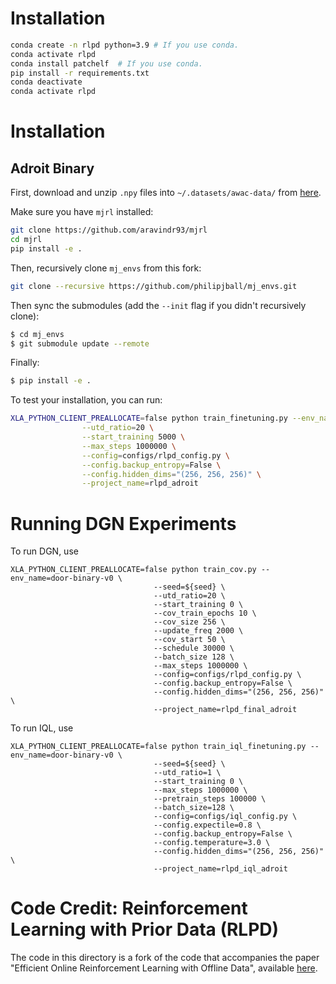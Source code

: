 
# Installation

```bash
conda create -n rlpd python=3.9 # If you use conda.
conda activate rlpd
conda install patchelf  # If you use conda.
pip install -r requirements.txt
conda deactivate
conda activate rlpd
```

# Installation

## Adroit Binary

First, download and unzip `.npy` files into `~/.datasets/awac-data/` from [here](https://drive.google.com/file/d/1SsVaQKZnY5UkuR78WrInp9XxTdKHbF0x/view).

Make sure you have `mjrl` installed:
```bash
git clone https://github.com/aravindr93/mjrl
cd mjrl
pip install -e .
```

Then, recursively clone `mj_envs` from this fork:
```bash
git clone --recursive https://github.com/philipjball/mj_envs.git
```

Then sync the submodules (add the `--init` flag if you didn't recursively clone):
```bash
$ cd mj_envs  
$ git submodule update --remote
```

Finally:
```bash
$ pip install -e .
```

To test your installation, you can run:
```bash
XLA_PYTHON_CLIENT_PREALLOCATE=false python train_finetuning.py --env_name=pen-binary-v0 \
                --utd_ratio=20 \
                --start_training 5000 \
                --max_steps 1000000 \
                --config=configs/rlpd_config.py \
                --config.backup_entropy=False \
                --config.hidden_dims="(256, 256, 256)" \
                --project_name=rlpd_adroit
```

# Running DGN Experiments


To run DGN, use

```
XLA_PYTHON_CLIENT_PREALLOCATE=false python train_cov.py --env_name=door-binary-v0 \
                                --seed=${seed} \
                                --utd_ratio=20 \
                                --start_training 0 \
                                --cov_train_epochs 10 \
                                --cov_size 256 \
                                --update_freq 2000 \
                                --cov_start 50 \
                                --schedule 30000 \
                                --batch_size 128 \
                                --max_steps 1000000 \
                                --config=configs/rlpd_config.py \
                                --config.backup_entropy=False \
                                --config.hidden_dims="(256, 256, 256)" \
                                --project_name=rlpd_final_adroit
```

To run IQL, use

```
XLA_PYTHON_CLIENT_PREALLOCATE=false python train_iql_finetuning.py --env_name=door-binary-v0 \
                                --seed=${seed} \
                                --utd_ratio=1 \
                                --start_training 0 \
                                --max_steps 1000000 \
                                --pretrain_steps 100000 \
                                --batch_size=128 \
                                --config=configs/iql_config.py \
                                --config.expectile=0.8 \
                                --config.backup_entropy=False \
                                --config.temperature=3.0 \
                                --config.hidden_dims="(256, 256, 256)" \
                                --project_name=rlpd_iql_adroit
```


# Code Credit: Reinforcement Learning with Prior Data (RLPD)


The code in this directory is a fork of the code that accompanies the paper "Efficient Online Reinforcement Learning with Offline Data", available [here](https://arxiv.org/abs/2302.02948).
